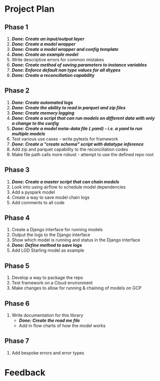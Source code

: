 # Project Plan

## Phase 1
1. **_Done: Create an input/output layer_**
2. **_Done: Create a model wrapper_** 
3. **_Done: Create a model wrapper and config template_**
4. **_Done: Create an example model_**
5. Write descriptive errors for common mistakes 
6. **_Done: Create method of saving parameters to instance variables_**
7. **_Done: Enforce default nan type values for all dtypes_**
8. **_Done: Create a reconciliation capability_**

## Phase 2
1. **_Done: Create automated logs_**
2. **_Done: Create the ability to read in parquet and zip files_**
3. **_Done: Create memory logging_**
4. **_Done: Create a script that can run models on different data with only a change to the config_**
5. **_Done: Create a model meta-data file (.yaml) - i.e. a yaml to run multiple models_**
6. Test various use cases - write pytests for framework
7. **_Done: Create a "create schema" script with datatype inference_**
8. Add zip and parquet capability to the reconciliation codes
9. Make file path calls more robust - attempt to use the defined repo root

## Phase 3
1. **_Done: Create a master script that can chain models_**
2. Look into using airflow to schedule model dependencies
3. Add a pyspark model
4. Create a way to save model chain logs
5. Add comments to all code

## Phase 4 
1. Create a Django interface for running models
2. Output the logs to the Django interface 
3. Show which model is running and status in the Django interface 
4. **_Done: Define method to save logs_**
5. Add LGD Starling model as example

## Phase 5
1. Develop a way to package the repo
2. Test framework on a Cloud environment
3. Make changes to allow for running & chaining of models on GCP

## Phase 6
1. Write documentation for this library
   * **_Done: Create the read me file_**
   * Add in flow charts of how the model works

## Phase 7
1. Add bespoke errors and error types

# Feedback

